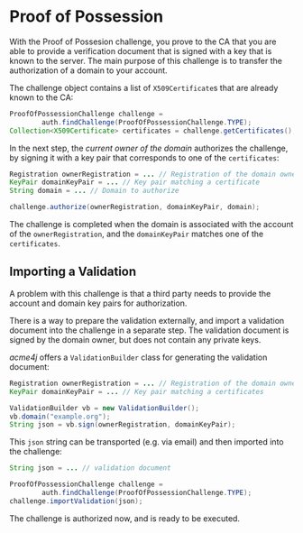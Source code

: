 # Proof of Possession

With the Proof of Possesion challenge, you prove to the CA that you are able to provide a verification document that is signed with a key that is known to the server. The main purpose of this challenge is to transfer the authorization of a domain to your account.

The challenge object contains a list of `X509Certificate`s that are already known to the CA:

```java
ProofOfPossessionChallenge challenge =
        auth.findChallenge(ProofOfPossessionChallenge.TYPE);
Collection<X509Certificate> certificates = challenge.getCertificates();
```

In the next step, the _current owner of the domain_ authorizes the challenge, by signing it with a key pair that corresponds to one of the `certificates`:

```java
Registration ownerRegistration = ... // Registration of the domain owner
KeyPair domainKeyPair = ... // Key pair matching a certificate
String domain = ... // Domain to authorize

challenge.authorize(ownerRegistration, domainKeyPair, domain);
```

The challenge is completed when the domain is associated with the account of the `ownerRegistration`, and the `domainKeyPair` matches one of the `certificates`.

## Importing a Validation

A problem with this challenge is that a third party needs to provide the account and domain key pairs for authorization.

There is a way to prepare the validation externally, and import a validation document into the challenge in a separate step. The validation document is signed by the domain owner, but does not contain any private keys.

_acme4j_ offers a `ValidationBuilder` class for generating the validation document:

```java
Registration ownerRegistration = ... // Registration of the domain owner
KeyPair domainKeyPair = ... // Key pair matching a certificates

ValidationBuilder vb = new ValidationBuilder();
vb.domain("example.org");
String json = vb.sign(ownerRegistration, domainKeyPair);
```

This `json` string can be transported (e.g. via email) and then imported into the challenge:

```java
String json = ... // validation document

ProofOfPossessionChallenge challenge =
        auth.findChallenge(ProofOfPossessionChallenge.TYPE);
challenge.importValidation(json);
```

The challenge is authorized now, and is ready to be executed.
